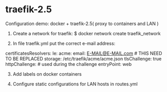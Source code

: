 # traefik-2.5
Configuration demo: docker  + traefik-2.5( proxy to containers and LAN )


1. Create a network for traefik:
$ docker network create traefik_network


2. In file traefik.yml put the correct e-mail address:

certificatesResolvers:
  le:
    acme:
      email: E-MAIL@E-MAIL.com # THIS NEED TO BE REPLACED
      storage: /etc/traefik/acme/acme.json
      tlsChallenge: true
      httpChallenge:
        # used during the challenge
        entryPoint: web

3. Add labels on docker containers


4. Configure static configurations for LAN hosts in routes.yml
